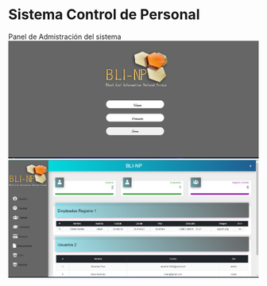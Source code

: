# Sistema Control de Personal
Panel de Admistración del sistema
![Alt text](image-1.png)
![Alt text](image.png)